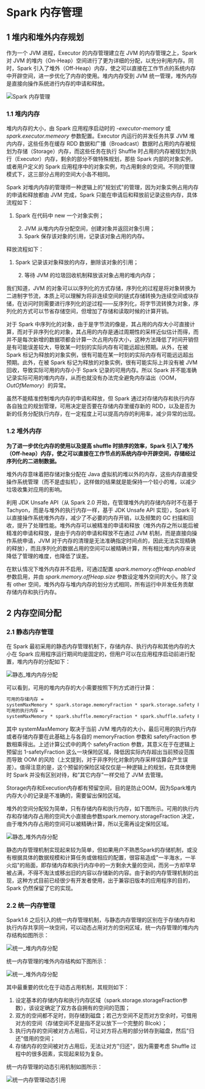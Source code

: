 # Spark 内存管理

## 1 堆内和堆外内存规划

作为一个 JVM 进程，Executor 的内存管理建立在 JVM 的内存管理之上，Spark 对 JVM 的堆内（On-Heap）空间进行了更为详细的分配，以充分利用内存。同时，Spark 引入了堆外（Off-Heap）内存，使之可以直接在工作节点的系统内存中开辟空间，进一步优化了内存的使用。堆内内存受到 JVM 统一管理，堆外内存是直接向操作系统进行内存的申请和释放。

![Spark 内存管理](SparkMemory.assets\01_sparkmemory.png)

### 1.1 堆内内存

堆内内存的大小，由 Spark 应用程序启动时的 *-executor-memory* 或 *spark.executor.memeory* 参数配置。Executor 内运行的并发任务共享 JVM 堆内内存，这些任务在缓存 RDD 数据和广播（Broadcast）数据时占用的内存被规划为存储（Storage）内存，而这些任务在执行 Shuffle 时占用的内存被规划为执行（Executor）内存，剩余的部分不做特殊规划，那些 Spark 内部的对象实例，或者用户定义的 Spark 应用程序中的对象实例，均占用剩余的空间。不同的管理模式下，这三部分占用的空间大小各不相同。

Spark 对堆内内存的管理师一种逻辑上的"规划式"的管理，因为对象实例占用内存的申请和释放都由 JVM 完成，Spark 只能在申请后和释放前记录这些内存，具体流程如下：

1. Spark 在代码中 new 一个对象实例；

 	2. JVM 从堆内内存分配空间，创建对象并返回对象引用；
 	3. Spark 保存该对象的引用，记录该对象占用的内存。

释放流程如下：

1. Spark 记录该对象释放的内存，删除该对象的引用；

 	2. 等待 JVM 的垃圾回收机制释放该对象占用的堆内内存；

我们知道，JVM 的对象可以以序列化的方式存储，序列化的过程是将对象转换为二进制字节流，本质上可以理解为将非连续空间的链式存储转换为连续空间或块存储，在访问时则需要进行序列化的逆过程——反序列化，将字节流转换为对象，序列化的方式可以节省存储空间，但增加了存储和读取时候的计算开销。

对于 Spark 中序列化的对象，由于是字节流的像是，其占用的内存大小可直接计算，而对于非序列化的对象，其占用的内存是通过周期性的采样近似估计而得，而并不是每次新增的数据项都会计算一次占用内存大小，这种方法降低了时间开销但是有可能误差较大，导致某一时刻的实际内存有可能远超出预期。从外，在被 Spark 标记为释放的对象实例，很有可能在某一时刻的实际内存有可能远远超出预期。此外，在被 Spark 标记为释放的对象实例，很有可能实际上并没有被 JVM 回收，导致实际可用的内存小于 Spark 记录的可用内存。所以 Spark 并不能准确记录实际可用的堆内内存，从而也就没有办法完全避免内存溢出（OOM，*OutOfMemory*）的异常。

虽然不能精准控制堆内内存的申请和释放，但 Spark 通过对存储内存和执行内存各自独立的规划管理，可用决定是否要在存储内存里缓存新的 RDD，以及是否为新的任务分配执行内存，在一定程度上可以提高内存的利用率，减少异常的出现。

### 1.2 堆外内存

**为了进一步优化内存的使用以及提高 shuffle 时排序的效率，Spark 引入了堆外（Off-heap）内存，使之可以直接在工作节点的系统内存中开辟空间，存储经过序列化的二进制数据。**

堆外内存意味着把存储对象分配在 Java 虚拟机的堆以外的内存，这些内存直接受操作系统管理（而不是虚拟机），这样做的结果就是能保持一个较小的堆，以减少垃圾收集对应用的影响。

利用 JDK Unsafe API（从 Spark 2.0 开始，在管理堆外内的存储内存时不在基于 Tachyon，而是与堆外的执行内存一样，基于 JDK Unsafe API 实现），Spark 可以直接操作系统堆外内存，减少了不必要的内存开销，以及频繁的 GC 扫描和回收，提升了处理性能。堆外内存可以被精准的申请和释放（堆外内存之所以能后被精准的申请和释放，是由于内存的申请和释放不在通过 JVM 机制，而是直接向操作系统申请，JVM 对于内存的清理是无法准确指定时间点的，因此无法实现精确的释放），而且序列化的数据占用的空间可以被精确计算，所有相比堆内内存来说降低了管理的难度，也降低了误差。

在默认情况下堆外内存并不启用，可通过配置 *spark.memory.offHeap.enabled* 参数启用，并由 *spark.memory.offHeap.size* 参数设定堆外空间的大小。除了没有 other 空间，堆外内存与堆内内存的划分方式相同，所有运行中并发任务贡献存储内存和执行内存。

## 2 内存空间分配

### 2.1 静态内存管理

在 Spark 最初采用的静态内存管理机制下，存储内存、执行内存和其他内存的大小在 Spark 应用程序运行期间均是固定的，但用户可以在应用程序启动前进行配置，堆内内存的分配如下：

![静态_堆内内存分配](SparkMemory.assets\02_staticonheapmemory.png)

可以看到，可用的堆内内存的大小需要按照下列方式进行计算：

```tex
可用的存储内存 = 
systemMaxMemory * spark.storage.memoryFraction * spark.storage.safety Fraction
可用的执行内存 = 
systemMaxMemory * spark.shuffle.memoryFraction * spark.shuffle.safety Fraction
```

其中 systemMaxMemory 取决于当前 JVM 堆内存的大小，最后可用的执行内存或者存储内存要在此基础上与各自的 memoryFraction 参数和 safetyFraction 参数相乘得出。上述计算公式中的两个 safetyFraction 参数，其意义在于在逻辑上预留出 1-safetyFraction 这么一块保险区域，降低因实际内存超出当前预设范围而导致 OOM 的风险（上文提到，对于非序列化对象的内存采样估算会产生误差）。值得注意的是，这个预留的保险区域仅仅是一种逻辑上的规划，在具体使用时 Spark 并没有区别对待，和”其它内存”一样交给了 JVM 去管理。

Storage内存和Execution内存都有预留空间，目的是防止OOM，因为Spark堆内内存大小的记录是不准确的，需要留出保险区域。

堆外的空间分配较为简单，只有存储内存和执行内存，如下图所示。可用的执行内存和存储内存占用的空间大小直接由参数spark.memory.storageFraction 决定，由于堆外内存占用的空间可以被精确计算，所以无需再设定保险区域。

![静态_堆外内存分配](SparkMemory.assets\03_staticoffheapmemory.png)

静态内存管理机制实现起来较为简单，但如果用户不熟悉Spark的存储机制，或没有根据具体的数据规模和计算任务或做相应的配置，很容易造成"一半海水，一半火焰"的局面，即存储内存和执行内存中的一方剩余大量的空间，而另一方却早早被占满，不得不淘汰或移出旧的内容以存储新的内容。由于新的内存管理机制的出现，这种方式目前已经很少有开发者使用，出于兼容旧版本的应用程序的目的，Spark 仍然保留了它的实现。

### 2.2 统一内存管理

Spark1.6 之后引入的统一内存管理机制，与静态内存管理的区别在于存储内存和执行内存共享同一块空间，可以动态占用对方的空闲区域，统一内存管理的堆内内存结构如图所示：

![统一_堆内内存分配](SparkMemory.assets\04_unifiedonheapmemory.png)

统一内存管理的堆外内存结构如下图所示：

![统一_堆外内存分配](SparkMemory.assets\05_unifiedoffheapmemory.png)

其中最重要的优化在于动态占用机制，其规则如下：

1. 设定基本的存储内存和执行内存区域（spark.storage.storageFraction参数），该设定确定了双方各自拥有的空间的范围；
2. 双方的空间都不足时，则存储到磁盘；若己方空间不足而对方空余时，可借用对方的空间（存储空间不足是指不足以放下一个完整的 Blcok）；
3. 执行内存的空间被对方占用后，可让对方将占用的部分转存到磁盘，然后"归还"借用的空间；
4. 存储内存的空间被对方占用后，无法让对方"归还"，因为需要考虑 Shuffle 过程中的很多因素，实现起来较为复杂。

统一内存管理的动态引用机制如图所示：

![统一内存管理动态引用](SparkMemory.assets\06_dynamicreference.png)